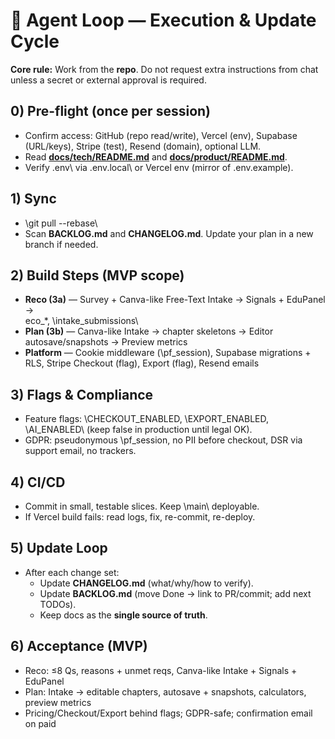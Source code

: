 # 🤖 Agent Loop — Execution & Update Cycle

**Core rule:** Work from the **repo**. Do not request extra instructions from chat unless a secret or external approval is required.

## 0) Pre-flight (once per session)
- Confirm access: GitHub (repo read/write), Vercel (env), Supabase (URL/keys), Stripe (test), Resend (domain), optional LLM.
- Read **[docs/tech/README.md](../tech/README.md)** and **[docs/product/README.md](../product/README.md)**.
- Verify \.env\ via \.env.local\ or Vercel env (mirror of \.env.example\).

## 1) Sync
- \git pull --rebase\
- Scan **BACKLOG.md** and **CHANGELOG.md**. Update your plan in a new branch if needed.

## 2) Build Steps (MVP scope)
- **Reco (3a)** — Survey + Canva-like Free-Text Intake → Signals + EduPanel → \eco_*\, \intake_submissions\
- **Plan (3b)** — Canva-like Intake → chapter skeletons → Editor autosave/snapshots → Preview metrics
- **Platform** — Cookie middleware (\pf_session\), Supabase migrations + RLS, Stripe Checkout (flag), Export (flag), Resend emails

## 3) Flags & Compliance
- Feature flags: \CHECKOUT_ENABLED\, \EXPORT_ENABLED\, \AI_ENABLED\ (keep false in production until legal OK).
- GDPR: pseudonymous \pf_session\, no PII before checkout, DSR via support email, no trackers.

## 4) CI/CD
- Commit in small, testable slices. Keep \main\ deployable.
- If Vercel build fails: read logs, fix, re-commit, re-deploy.

## 5) Update Loop
- After each change set:
  - Update **CHANGELOG.md** (what/why/how to verify).
  - Update **BACKLOG.md** (move Done → link to PR/commit; add next TODOs).
  - Keep docs as the **single source of truth**.

## 6) Acceptance (MVP)
- Reco: ≤8 Qs, reasons + unmet reqs, Canva-like Intake + Signals + EduPanel
- Plan: Intake → editable chapters, autosave + snapshots, calculators, preview metrics
- Pricing/Checkout/Export behind flags; GDPR-safe; confirmation email on paid